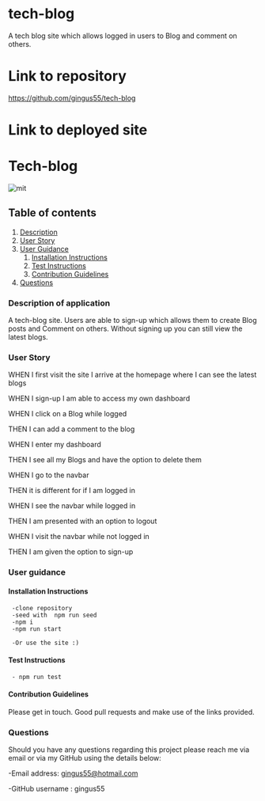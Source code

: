 # tech-blog

A tech blog site which allows logged in users to Blog and comment on others.

# Link to repository

https://github.com/gingus55/tech-blog

# Link to deployed site

# Tech-blog

![mit](https://img.shields.io/static/v1?label=mit&message=License&color=green)

## Table of contents

1. [Description](#description)
2. [User Story](#user-story)
3. [User Guidance](#guidance)
   1. [Installation Instructions](#installation)
   2. [Test Instructions](#test)
   3. [Contribution Guidelines](#contribution)
4. [Questions](#questions)

<a id="description"></a>

### Description of application

A tech-blog site. Users are able to sign-up which allows them to create Blog posts and Comment on others. Without signing up you can still view the latest blogs.

<a id="user-story"></a>

### User Story

WHEN I first visit the site I arrive at the homepage where I can see the latest blogs

WHEN I sign-up I am able to access my own dashboard

WHEN I click on a Blog while logged

THEN I can add a comment to the blog

WHEN I enter my dashboard

THEN I see all my Blogs and have the option to delete them

WHEN I go to the navbar

THEN it is different for if I am logged in

WHEN I see the navbar while logged in

THEN I am presented with an option to logout

WHEN I visit the navbar while not logged in

THEN I am given the option to sign-up

<a id="guidance"></a>

### User guidance

<a id="installation"></a>

#### Installation Instructions

```
 -clone repository
 -seed with  npm run seed
 -npm i
 -npm run start

 -Or use the site :)
```

<a id="test"></a>

#### Test Instructions

     - npm run test

<a id="contribution"></a>

#### Contribution Guidelines

Please get in touch. Good pull requests and make use of the links provided.

<a id="questions"></a>

### Questions

Should you have any questions regarding this project please reach me via email or via my GitHub using the details below:

-Email address: gingus55@hotmail.com

-GitHub username : gingus55
